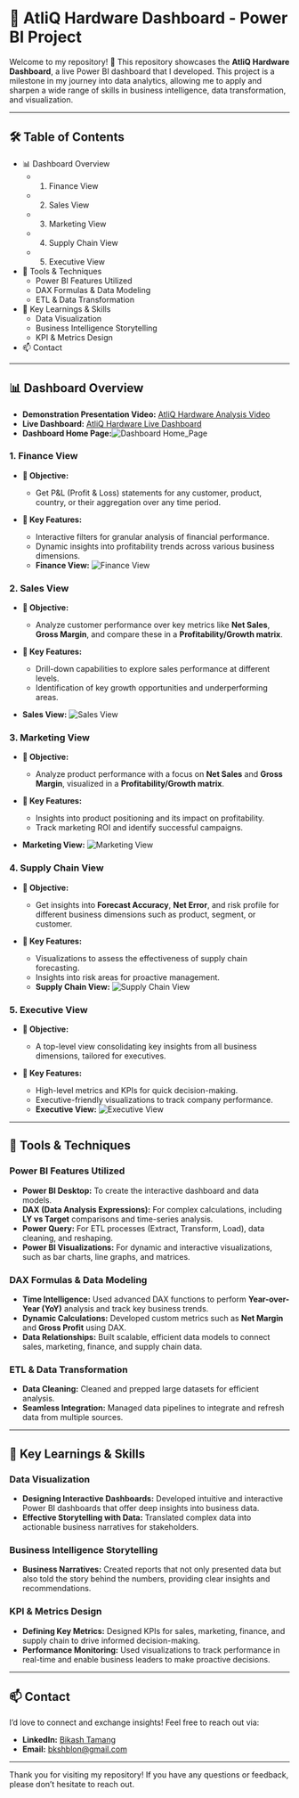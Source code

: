 # 🚀 AtliQ Hardware Dashboard - Power BI Project

Welcome to my repository! 🎉 This repository showcases the **AtliQ Hardware Dashboard**, a live Power BI dashboard that I developed. This project is a milestone in my journey into data analytics, allowing me to apply and sharpen a wide range of skills in business intelligence, data transformation, and visualization.

---

## 🛠️ Table of Contents

- 📊 Dashboard Overview
  - 1. Finance View
  - 2. Sales View
  - 3. Marketing View
  - 4. Supply Chain View
  - 5. Executive View
- 🧰 Tools & Techniques
  - Power BI Features Utilized
  - DAX Formulas & Data Modeling
  - ETL & Data Transformation
- 📑 Key Learnings & Skills
  - Data Visualization
  - Business Intelligence Storytelling
  - KPI & Metrics Design
- 📫 Contact
---

## 📊 Dashboard Overview
- **Demonstration Presentation Video:** [AtliQ Hardware Analysis Video](https://www.linkedin.com/posts/bkshblon_powerbi-dataanalytics-businessintelligence-activity-7311948052099973120-cN5T?utm_source=share&utm_medium=member_desktop&rcm=ACoAAC_t6QUBKwrgFInRbBtd2M0Ms3-1UoDCEhg)
- **Live Dashboard:** [AtliQ Hardware Live Dashboard](https://app.powerbi.com/view?r=eyJrIjoiYjJhMTQ5NTctZTdiYi00YTRmLTgwYWItN2Q5NDUxOWY3ZjhlIiwidCI6ImM2ZTU0OWIzLTVmNDUtNDAzMi1hYWU5LWQ0MjQ0ZGM1YjJjNCJ9)
- **Dashboard Home Page:**![Dashboard Home_Page](https://github.com/user-attachments/assets/40153019-095b-4734-8ee1-f65e34f88fce)

### 1. Finance View

- **📌 Objective:** 
  - Get P&L (Profit & Loss) statements for any customer, product, country, or their aggregation over any time period.
  
- **🎯 Key Features:**
  - Interactive filters for granular analysis of financial performance.
  - Dynamic insights into profitability trends across various business dimensions.
  - **Finance View:** ![Finance View](https://github.com/user-attachments/assets/e6c634fe-c6c3-43c2-a404-a5160ff6223a)



### 2. Sales View

- **📌 Objective:** 
  - Analyze customer performance over key metrics like **Net Sales**, **Gross Margin**, and compare these in a **Profitability/Growth matrix**.

- **🎯 Key Features:**
  - Drill-down capabilities to explore sales performance at different levels.
  - Identification of key growth opportunities and underperforming areas.
- **Sales View:** ![Sales View](https://github.com/user-attachments/assets/7f968212-66e8-4d6f-9e9b-e2b3ff119187)


### 3. Marketing View

- **📌 Objective:** 
  - Analyze product performance with a focus on **Net Sales** and **Gross Margin**, visualized in a **Profitability/Growth matrix**.
  
- **🎯 Key Features:**
  - Insights into product positioning and its impact on profitability.
  - Track marketing ROI and identify successful campaigns.
- **Marketing View:** ![Marketing View](https://github.com/user-attachments/assets/27f25294-e60a-4dc4-8af2-349527e23240)


### 4. Supply Chain View

- **📌 Objective:** 
  - Get insights into **Forecast Accuracy**, **Net Error**, and risk profile for different business dimensions such as product, segment, or customer.
  
- **🎯 Key Features:**
  - Visualizations to assess the effectiveness of supply chain forecasting.
  - Insights into risk areas for proactive management.
  - **Supply Chain View:** ![Supply Chain View](https://github.com/user-attachments/assets/ad7c0b87-5d09-4d74-b82c-809966135de8)


### 5. Executive View

- **📌 Objective:** 
  - A top-level view consolidating key insights from all business dimensions, tailored for executives.
  
- **🎯 Key Features:**
  - High-level metrics and KPIs for quick decision-making.
  - Executive-friendly visualizations to track company performance.
  - **Executive View:** ![Executive View](https://github.com/user-attachments/assets/b9bb4f97-7e3d-419e-9768-96757c777da0)


---

## 🧰 Tools & Techniques

### Power BI Features Utilized

- **Power BI Desktop:** To create the interactive dashboard and data models.
- **DAX (Data Analysis Expressions):** For complex calculations, including **LY vs Target** comparisons and time-series analysis.
- **Power Query:** For ETL processes (Extract, Transform, Load), data cleaning, and reshaping.
- **Power BI Visualizations:** For dynamic and interactive visualizations, such as bar charts, line graphs, and matrices.
  
### DAX Formulas & Data Modeling

- **Time Intelligence:** Used advanced DAX functions to perform **Year-over-Year (YoY)** analysis and track key business trends.
- **Dynamic Calculations:** Developed custom metrics such as **Net Margin** and **Gross Profit** using DAX.
- **Data Relationships:** Built scalable, efficient data models to connect sales, marketing, finance, and supply chain data.

### ETL & Data Transformation

- **Data Cleaning:** Cleaned and prepped large datasets for efficient analysis.
- **Seamless Integration:** Managed data pipelines to integrate and refresh data from multiple sources.

---

## 📑 Key Learnings & Skills

### Data Visualization

- **Designing Interactive Dashboards:** Developed intuitive and interactive Power BI dashboards that offer deep insights into business data.
- **Effective Storytelling with Data:** Translated complex data into actionable business narratives for stakeholders.
  
### Business Intelligence Storytelling

- **Business Narratives:** Created reports that not only presented data but also told the story behind the numbers, providing clear insights and recommendations.
  
### KPI & Metrics Design

- **Defining Key Metrics:** Designed KPIs for sales, marketing, finance, and supply chain to drive informed decision-making.
- **Performance Monitoring:** Used visualizations to track performance in real-time and enable business leaders to make proactive decisions.

---

## 📫 Contact

I’d love to connect and exchange insights! Feel free to reach out via:

- **LinkedIn:** [Bikash Tamang](https://www.linkedin.com/in/bkshblon/)
- **Email:** [bkshblon@gmail.com](mailto:bkshblon@gmail.com)

---

Thank you for visiting my repository! If you have any questions or feedback, please don’t hesitate to reach out.
